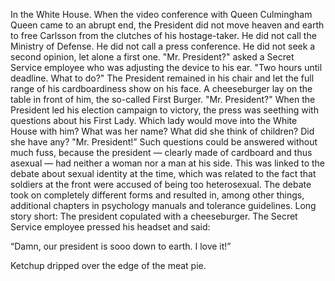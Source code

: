 In the White House.
When the video conference with Queen Culmingham Queen came to an abrupt end, the President did not move heaven and earth to free Carlsson from the clutches of his hostage-taker. He did not call the Ministry of Defense. He did not call a press conference. He did not seek a second opinion, let alone a first one.
"Mr. President?" asked a Secret Service employee who was adjusting the device to his ear. "Two hours until deadline. What to do?"
The President remained in his chair and let the full range of his cardboardiness show on his face. A cheeseburger lay on the table in front of him, the so-called First Burger.
"Mr. President?"
When the President led his election campaign to victory, the press was seething with questions about his First Lady. Which lady would move into the White House with him? What was her name? What did she think of children? Did she have any?
"Mr. President!”
Such questions could be answered without much fuss, because the president — clearly made of cardboard and thus asexual — had neither a woman nor a man at his side. This was linked to the debate about sexual identity at the time, which was related to the fact that soldiers at the front were accused of being too heterosexual. The debate took on completely different forms and resulted in, among other things, additional chapters in psychology manuals and tolerance guidelines. Long story short: The president copulated with a cheeseburger.
The Secret Service employee pressed his headset and said:

“Damn, our president is sooo down to earth. I love it!”

Ketchup dripped over the edge of the meat pie.